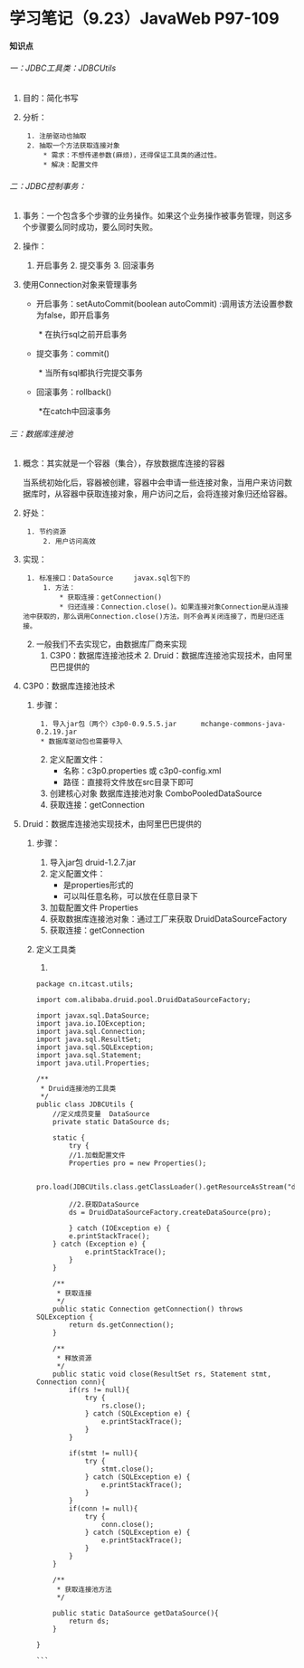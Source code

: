 # 学习笔记（9.23）JavaWeb  P97-109

#### 知识点

###### 一：JDBC工具类：JDBCUtils

1. 目的：简化书写

2. 分析：

    	1. 注册驱动也抽取
    	2. 抽取一个方法获取连接对象
        	* 需求：不想传递参数(麻烦)，还得保证工具类的通过性。
        	* 解决：配置文件

   

###### 二：JDBC控制事务：

1. 事务：一个包含多个步骤的业务操作。如果这个业务操作被事务管理，则这多个步骤要么同时成功，要么同时失败。

2. 操作：

   	1. 开启事务
    	2. 提交事务
    	3. 回滚事务

3. 使用Connection对象来管理事务

    * 开启事务：setAutoCommit(boolean autoCommit) :调用该方法设置参数为false，即开启事务

      ​	* 在执行sql之前开启事务

    * 提交事务：commit()

      ​	* 当所有sql都执行完提交事务

    * 回滚事务：rollback()

      ​	*在catch中回滚事务

   

###### 三：数据库连接池

1. 概念：其实就是一个容器（集合），存放数据库连接的容器

   ​			当系统初始化后，容器被创建，容器中会申请一些连接对象，当用户来访问数据库时，从容器中获取连接对象，用户访问之后，会将连接对象归还给容器。

2. 好处：

   		1. 节约资源
     		2. 用户访问高效

3. 实现：

    	1. 标准接口：DataSource     javax.sql包下的
         	1. 方法：
             	* 获取连接：getConnection()
             	* 归还连接：Connection.close()。如果连接对象Connection是从连接池中获取的，那么调用Connection.close()方法，则不会再关闭连接了，而是归还连接。
   	2. 一般我们不去实现它，由数据库厂商来实现
       	1. C3P0：数据库连接池技术
        	2. Druid：数据库连接池实现技术，由阿里巴巴提供的

4. C3P0：数据库连接池技术

    1. 步骤：

        	1. 导入jar包（两个）c3p0-0.9.5.5.jar      mchange-commons-java-0.2.19.jar
            * 数据库驱动包也需要导入
       	2. 定义配置文件：
           * 名称：c3p0.properties   或   c3p0-config.xml
           * 路径：直接将文件放在src目录下即可
       	3. 创建核心对象  数据库连接池对象  ComboPooledDataSource
       	4. 获取连接：getConnection

       

5. Druid：数据库连接池实现技术，由阿里巴巴提供的

   1. 步骤：

      1. 导入jar包   druid-1.2.7.jar
      2. 定义配置文件：
          * 是properties形式的
          * 可以叫任意名称，可以放在任意目录下
      3. 加载配置文件  Properties
      4. 获取数据库连接池对象：通过工厂来获取  DruidDataSourceFactory
      5. 获取连接：getConnection

   2. 定义工具类

      	1. ```java
          package cn.itcast.utils;
          
          import com.alibaba.druid.pool.DruidDataSourceFactory;
          
          import javax.sql.DataSource;
          import java.io.IOException;
          import java.sql.Connection;
          import java.sql.ResultSet;
          import java.sql.SQLException;
          import java.sql.Statement;
          import java.util.Properties;
          
          /**
           * Druid连接池的工具类
           */
          public class JDBCUtils {
              //定义成员变量  DataSource
              private static DataSource ds;
          
              static {
                  try {
                  //1.加载配置文件
                  Properties pro = new Properties();
          
                      pro.load(JDBCUtils.class.getClassLoader().getResourceAsStream("druid.properties"));
          
                  //2.获取DataSource
                  ds = DruidDataSourceFactory.createDataSource(pro);
          
                  } catch (IOException e) {
                  e.printStackTrace();
              } catch (Exception e) {
                      e.printStackTrace();
                  }
              }
          
              /**
               * 获取连接
               */
              public static Connection getConnection() throws SQLException {
                  return ds.getConnection();
              }
          
              /**
               * 释放资源
               */
              public static void close(ResultSet rs, Statement stmt, Connection conn){
                  if(rs != null){
                      try {
                          rs.close();
                      } catch (SQLException e) {
                          e.printStackTrace();
                      }
                  }
          
                  if(stmt != null){
                      try {
                          stmt.close();
                      } catch (SQLException e) {
                          e.printStackTrace();
                      }
                  }
                  if(conn != null){
                      try {
                          conn.close();
                      } catch (SQLException e) {
                          e.printStackTrace();
                      }
                  }
              }
          
              /**
               * 获取连接池方法
               */
          
              public static DataSource getDataSource(){
                  return ds;
              }
          
          }
          
          ```

          